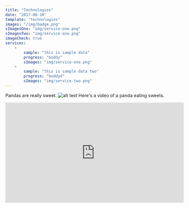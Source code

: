 ```yaml
---
title: "Technologies"
date: "2017-08-10"
template: "technologies"
images: "/img/badge.png"
sImagesOne: "img/service-one.png"
sImagesTwo: "img/service-one.png"
imageCheck: true
services:
    -
        sample: "this is sample data"
        progress: "boddy"
        sImages: "img/service-one.png"
    -
        sample: "this is sample data two"
        progress: "boddyd"
        sImages: "img/service-two.png"
---
```


Pandas are really sweet.
![alt text](/img/badge.png)
Here's a video of a panda eating sweets.

<iframe width="560" height="315" src="https://www.youtube.com/embed/4n0xNbfJLR8" frameborder="0" allowfullscreen></iframe>
